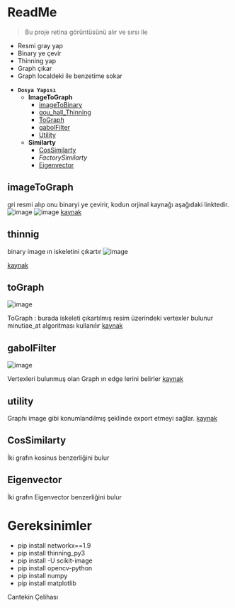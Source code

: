 # ReadMe

> Bu proje retina görüntüsünü alır ve sırsı ile

* Resmi gray yap
* Binary ye çevir
* Thinning yap
* Graph çıkar
* Graph localdeki ile benzetime sokar



- **`Dosya Yapısı`**
    - **ImageToGraph**
      - [imageToBinary](#imageToGraph)  
      - [gou_hall_Thinning](#thinnig)
      - [ToGraph](#toGraph)
      - [gabolFilter](#gabolFilter)
      - [Utility](#utility)
    - **Similarty**
      - [CosSimilarty](#CosSimilarty)
      - _FactorySimilarty_
      - [Eigenvector](#Eigenvector)
    


## imageToGraph
gri resmi alıp onu binaryi ye çevirir, kodun orjinal kaynağı aşağıdaki linktedir. 
![image](https://github.com/cantek41/RetinaRecognition/blob/master/image/A01_1.jpg)
![image](https://github.com/cantek41/RetinaRecognition/blob/master/image/A01_1_bloodvessel.png) 
[kaynak](https://github.com/getsanjeev/retina-features/blob/master/bloodvessels.py)

## thinnig
binary image ın iskeletini çıkartır
![image](https://github.com/cantek41/RetinaRecognition/blob/master/image/graphh.png)

[kaynak](https://github.com/tastyminerals/thinning_py3)

## toGraph
![image](https://github.com/cantek41/RetinaRecognition/blob/master/image/wwwsde.png)

ToGraph : burada iskeleti çıkartılmış resim üzerindeki vertexler bulunur
minutiae_at algoritması kullanılır
[kaynak](https://github.com/rtshadow/biometrics/blob/master/crossing_number.py)

## gabolFilter
![image](https://github.com/cantek41/RetinaRecognition/blob/master/image/wwwsd.png)

Vertexleri bulunmuş olan Graph ın edge lerini belirler
[kaynak](http://scikit-image.org/docs/dev/auto_examples/edges/plot_skeleton.html#sphx-glr-auto-examples-edges-plot-skeleton-py)

## utility
Graphı image gibi konumlandılmış şeklinde export etmeyi sağlar.
[kaynak](https://github.com/05dirnbe/nefi.git)

## CosSimilarty
İki grafın kosinus benzerliğini bulur

## Eigenvector
İki grafın Eigenvector benzerliğini bulur 


# Gereksinimler
* pip install networkx==1.9
* pip install thinning_py3
* pip install -U scikit-image
* pip install opencv-python
* pip install numpy
* pip install matplotlib

Cantekin Çelihası

